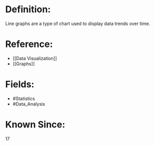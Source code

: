 

# Definition:
Line graphs are a type of chart used to display data trends over time.

# Reference:
- [[Data Visualization]]
- [[Graphs]]

# Fields: 
- #Statistics
- #Data_Analysis

# Known Since:
17

